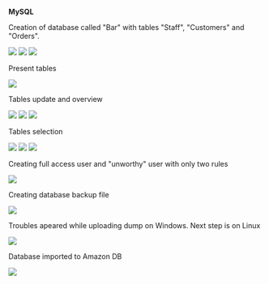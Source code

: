 **MySQL**

Creation of database called "Bar" with tables "Staff", "Customers" and "Orders".

<img src="https://github.com/HighLandner/DevOps_online_Kharkiv_2021Q1/blob/master/m3/task3.1/images/Staff.png">
<img src="https://github.com/HighLandner/DevOps_online_Kharkiv_2021Q1/blob/master/m3/task3.1/images/Customers.png">
<img src="https://github.com/HighLandner/DevOps_online_Kharkiv_2021Q1/blob/master/m3/task3.1/images/Orders.png">

Present tables

<img src="https://github.com/HighLandner/DevOps_online_Kharkiv_2021Q1/blob/master/m3/task3.1/images/Tables.png">

Tables update and overview

<img src="https://github.com/HighLandner/DevOps_online_Kharkiv_2021Q1/blob/master/m3/task3.1/images/Staff_overview.png">
<img src="https://github.com/HighLandner/DevOps_online_Kharkiv_2021Q1/blob/master/m3/task3.1/images/Customers_overview.png">
<img src="https://github.com/HighLandner/DevOps_online_Kharkiv_2021Q1/blob/master/m3/task3.1/images/Orders_overview.png">

Tables selection

<img src="https://github.com/HighLandner/DevOps_online_Kharkiv_2021Q1/blob/master/m3/task3.1/images/Staff_select.png">
<img src="https://github.com/HighLandner/DevOps_online_Kharkiv_2021Q1/blob/master/m3/task3.1/images/Customers_select.png">
<img src="https://github.com/HighLandner/DevOps_online_Kharkiv_2021Q1/blob/master/m3/task3.1/images/Orders_select.png">

Creating full access user and "unworthy" user with only two rules

<img src="https://github.com/HighLandner/DevOps_online_Kharkiv_2021Q1/blob/master/m3/task3.1/images/Users.png"> 

Creating database backup file

<img src="https://github.com/HighLandner/DevOps_online_Kharkiv_2021Q1/blob/master/m3/task3.1/images/Backup.png">

Troubles apeared while uploading dump on Windows. Next step is on Linux

<img src="https://github.com/HighLandner/DevOps_online_Kharkiv_2021Q1/blob/master/m3/task3.1/images/Upload.png">

Database imported to Amazon DB

<img src="https://github.com/HighLandner/DevOps_online_Kharkiv_2021Q1/blob/master/m3/task3.1/images/Amazon.png">
